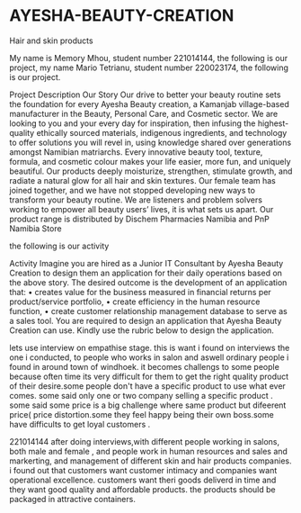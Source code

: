 # AYESHA-BEAUTY-CREATION
Hair and skin products

My name is Memory Mhou, student number 221014144, the following is our project, 
my name Mario Tetrianu, student number 220023174, the following is our project. 

Project Description
Our Story
Our drive to better your beauty routine sets the foundation for every Ayesha Beauty creation, a
Kamanjab village-based manufacturer in the Beauty, Personal Care, and Cosmetic sector. We are
looking to you and your every day for inspiration, then infusing the highest-quality ethically sourced
materials, indigenous ingredients, and technology to offer solutions you will revel in, using
knowledge shared over generations amongst Namibian matriarchs.
Every innovative beauty tool, texture, formula, and cosmetic colour makes your life easier, more
fun, and uniquely beautiful. Our products deeply moisturize, strengthen, stimulate growth, and
radiate a natural glow for all hair and skin textures.
Our female team has joined together, and we have not stopped developing new ways to transform
your beauty routine. We are listeners and problem solvers working to empower all beauty users’
lives, it is what sets us apart.
Our product range is distributed by Dischem Pharmacies Namibia and PnP Namibia Store



the following is our activity


Activity
Imagine you are hired as a Junior IT Consultant by Ayesha Beauty Creation to design them an
application for their daily operations based on the above story.
The desired outcome is the development of an application that:
• creates value for the business measured in financial returns per product/service portfolio,
• create efficiency in the human resource function,
• create customer relationship management database to serve as a sales tool.
You are required to design an application that Ayesha Beauty Creation can use. Kindly use the rubric
below to design the application.


lets use interview on empathise stage.
this is want i found on interviews the one i conducted, to people who works in salon and aswell ordinary people i found in around town of windhoek. 
it becomes challengs to some people  because often time  its very difficult for them to get the right quality product of their desire.some people don't have a specific product to use what ever comes. some said only one or  two company selling a specific product . some said some price is a big challenge where same product but difeerent price( price distortion.some they feel happy being their own boss.some have difficults to get loyal customers .



221014144 
after doing interviews,with different people working in salons, both male and female , and people work in human resources and sales and markerting, and management of different skin and hair products companies. i found out that customers want customer intimacy and companies want operational excellence. customers want theri goods deliverd in time and they want good quality and affordable products. the products should be packaged in attractive containers.









